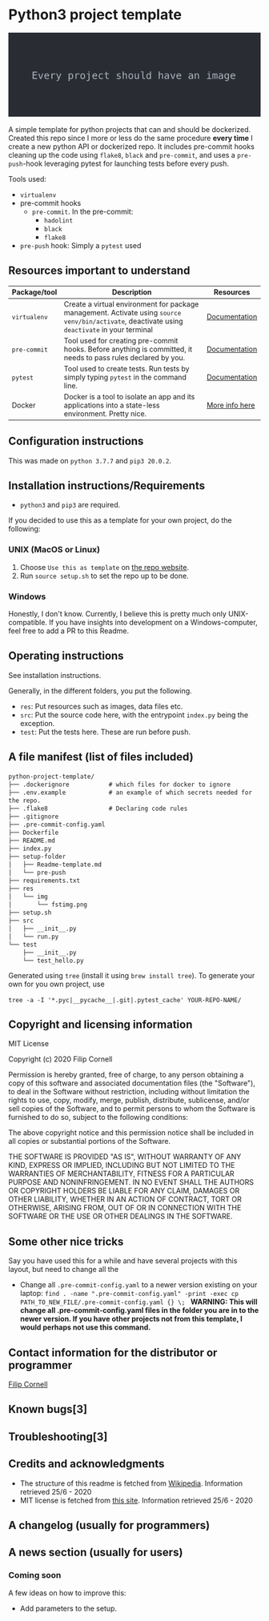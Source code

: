 # Python3 project template
![Image example](res/img/fstimg.png)

A simple template for python projects that can and should be dockerized. Created this repo since I more or less do the same procedure **every time** I create a new python API or dockerized repo. It includes pre-commit hooks cleaning up the code using `flake8`, `black` and `pre-commit`, and uses a `pre-push`-hook leveraging pytest for launching tests before every push.

Tools used:
- `virtualenv`
- pre-commit hooks
  - `pre-commit`. In the pre-commit:
    - `hadolint`
    - `black`
    - `flake8`
- `pre-push` hook: Simply a `pytest` used

## Resources important to understand

Package/tool | Description | Resources
-------------|-------------|----------
 `virtualenv`  | Create a virtual environment for package management. Activate using `source venv/bin/activate`, deactivate using `deactivate` in your terminal | [Documentation](https://docs.python.org/3/library/venv.html)
`pre-commit` | Tool used for creating pre-commit hooks. Before anything is committed, it needs to pass rules declared by you. | [Documentation](http://pre-commit.com/)
 `pytest` | Tool used to create tests. Run tests by simply typing `pytest` in the command line. | [Documentation](https://docs.pytest.org/en/stable/)
Docker | Docker is a tool to isolate an app and its applications into a state-less environment. Pretty nice. | [More info here](https://www.docker.com/)

## Configuration instructions

This was made on `python 3.7.7` and `pip3 20.0.2`.

## Installation instructions/Requirements

- `python3` and `pip3` are required.

If you decided to use this as a template for your own project, do the following:

### UNIX (MacOS or Linux)

1. Choose `Use this as template` on [the repo website](https://github.com/Filco306/python-project-template).
2. Run `source setup.sh` to set the repo up to be done.

### Windows

Honestly, I don't know. Currently, I believe this is pretty much only UNIX-compatible. If you have insights into development on a Windows-computer, feel free to add a PR to this Readme.

## Operating instructions

See installation instructions.

Generally, in the different folders, you put the following.

- `res`: Put resources such as images, data files etc.
- `src`: Put the source code here, with the entrypoint `index.py` being the exception.
- `test`: Put the tests here. These are run before push.

## A file manifest (list of files included)

```
python-project-template/
├── .dockerignore           # which files for docker to ignore
├── .env.example            # an example of which secrets needed for the repo.
├── .flake8                 # Declaring code rules
├── .gitignore
├── .pre-commit-config.yaml
├── Dockerfile
├── README.md
├── index.py
├── setup-folder
│   ├── Readme-template.md
│   └── pre-push
├── requirements.txt
├── res
│   └── img
│       └── fstimg.png
├── setup.sh
├── src
│   ├── __init__.py
│   └── run.py
└── test
    ├── __init__.py
    └── test_hello.py
```

Generated using `tree` (install it using `brew install tree`). To generate your own for you own project, use

``tree -a -I '*.pyc|__pycache__|.git|.pytest_cache' YOUR-REPO-NAME/``

## Copyright and licensing information

MIT License

Copyright (c) 2020 Filip Cornell

Permission is hereby granted, free of charge, to any person obtaining a copy
of this software and associated documentation files (the "Software"), to deal
in the Software without restriction, including without limitation the rights
to use, copy, modify, merge, publish, distribute, sublicense, and/or sell
copies of the Software, and to permit persons to whom the Software is
furnished to do so, subject to the following conditions:

The above copyright notice and this permission notice shall be included in all
copies or substantial portions of the Software.

THE SOFTWARE IS PROVIDED "AS IS", WITHOUT WARRANTY OF ANY KIND, EXPRESS OR
IMPLIED, INCLUDING BUT NOT LIMITED TO THE WARRANTIES OF MERCHANTABILITY,
FITNESS FOR A PARTICULAR PURPOSE AND NONINFRINGEMENT. IN NO EVENT SHALL THE
AUTHORS OR COPYRIGHT HOLDERS BE LIABLE FOR ANY CLAIM, DAMAGES OR OTHER
LIABILITY, WHETHER IN AN ACTION OF CONTRACT, TORT OR OTHERWISE, ARISING FROM,
OUT OF OR IN CONNECTION WITH THE SOFTWARE OR THE USE OR OTHER DEALINGS IN THE
SOFTWARE.

## Some other nice tricks

Say you have used this for a while and have several projects with this layout, but need to change all the

- Change all `.pre-commit-config.yaml` to a newer version existing on your laptop:
``find . -name ".pre-commit-config.yaml" -print -exec cp PATH_TO_NEW_FILE/.pre-commit-config.yaml {} \; ``
**WARNING: This will change all .pre-commit-config.yaml files in the folder you are in to the newer version. If you have other projects not from this template, I would perhaps not use this command.**

## Contact information for the distributor or programmer

[Filip Cornell](mailto:c.filip.cornell@gmail.com?subject=Regarding%20your%20awesome%20repo)

## Known bugs[3]

## Troubleshooting[3]

## Credits and acknowledgments

- The structure of this readme is fetched from [Wikipedia](https://en.wikipedia.org/wiki/README). Information retrieved 25/6 - 2020
- MIT license is fetched from [this site](https://choosealicense.com/licenses/mit/). Information retrieved 25/6 - 2020

## A changelog (usually for programmers)

## A news section (usually for users)

### Coming soon

A few ideas on how to improve this:
- Add parameters to the setup.

